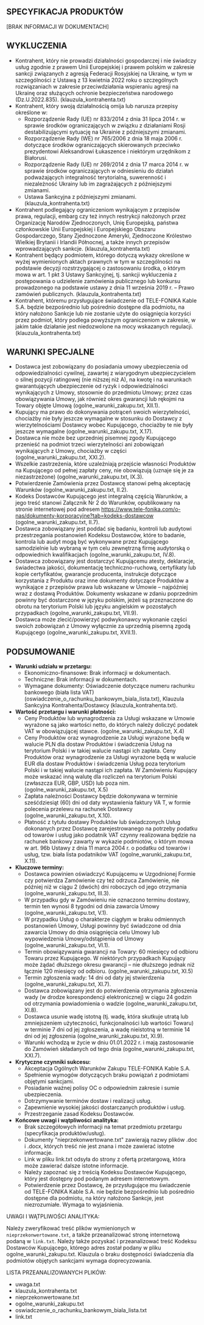 ## SPECYFIKACJA PRODUKTÓW
[BRAK INFORMACJI W DOKUMENTACH]

## WYKLUCZENIA
*   Kontrahent, który nie prowadzi działalności gospodarczej i nie świadczy usług zgodnie z prawem Unii Europejskiej i prawem polskim w zakresie sankcji związanych z agresją Federacji Rosyjskiej na Ukrainę, w tym w szczególności z Ustawą z 13 kwietnia 2022 roku o szczególnych rozwiązaniach w zakresie przeciwdziałania wspieraniu agresji na Ukrainę oraz służących ochronie bezpieczeństwa narodowego (Dz.U.2022.835). (klauzula_kontrahenta.txt)
*   Kontrahent, który swoją działalnością omija lub narusza przepisy określone w:
    *   Rozporządzenie Rady (UE) nr 833/2014 z dnia 31 lipca 2014 r. w sprawie środków ograniczających w związku z działaniami Rosji destabilizującymi sytuację na Ukrainie z późniejszymi zmianami.
    *   Rozporządzenie Rady (WE) nr 765/2006 z dnia 18 maja 2006 r. dotyczące środków ograniczających skierowanych przeciwko prezydentowi Aleksandrowi Łukaszence i niektórym urzędnikom z Białorusi.
    *   Rozporządzenie Rady (UE) nr 269/2014 z dnia 17 marca 2014 r. w sprawie środków ograniczających w odniesieniu do działań podważających integralność terytorialną, suwerenność i niezależność Ukrainy lub im zagrażających z późniejszymi zmianami.
    *   Ustawa Sankcyjna z późniejszymi zmianami. (klauzula_kontrahenta.txt)
*   Kontrahent podlegający ograniczeniom wynikającym z przepisów prawa, regulacji, embarg czy też innych restrykcji nałożonych przez Organizację Narodów Zjednoczonych, Unię Europejską, państwa członkowskie Unii Europejskiej i Europejskiego Obszaru Gospodarczego, Stany Zjednoczone Ameryki, Zjednoczone Królestwo Wielkiej Brytanii i Irlandii Północnej, a także innych przepisów wprowadzających sankcje. (klauzula_kontrahenta.txt)
*   Kontrahent będący podmiotem, którego dotyczą wykazy określone w wyżej wymienionych aktach prawnych w tym w szczególności na podstawie decyzji rozstrzygającej o zastosowaniu środka, o którym mowa w art. 1 pkt 3 Ustawy Sankcyjnej, tj. sankcji wykluczenia z postępowania o udzielenie zamówienia publicznego lub konkursu prowadzonego na podstawie ustawy z dnia 11 września 2019 r. – Prawo zamówień publicznych. (klauzula_kontrahenta.txt)
*   Kontrahent, któremu przysługujące świadczenie od TELE-FONIKA Kable S.A. będzie bezpośrednio lub pośrednio dostępne dla podmiotu, na który nałożono Sankcje lub nie zostanie użyte do osiągnięcia korzyści przez podmiot, który podlega powyższym ograniczeniom w zakresie, w jakim takie działanie jest niedozwolone na mocy wskazanych regulacji. (klauzula_kontrahenta.txt)

## WARUNKI SPECJALNE
*   Dostawca jest zobowiązany do posiadania umowy ubezpieczenia od odpowiedzialności cywilnej, zawartej z wiarygodnym ubezpieczycielem o silnej pozycji ratingowej (nie niższej niż A), na kwotę i na warunkach gwarantujących ubezpieczenie od ryzyk i odpowiedzialności wynikających z Umowy, stosownie do przedmiotu Umowy; przez czas obowiązywania Umowy, jak również okres gwarancji lub rękojmi na Towary objęte Umową (ogolne_warunki_zakupu.txt, XII.1).
*   Kupujący ma prawo do dokonywania potrąceń swoich wierzytelności, chociażby nie były jeszcze wymagalne w stosunku do Dostawcy z wierzytelnościami Dostawcy wobec Kupującego, chociażby te nie były jeszcze wymagalne (ogolne_warunki_zakupu.txt, X.17).
*   Dostawca nie może bez uprzedniej pisemnej zgody Kupującego przenieść na podmiot trzeci wierzytelności ani zobowiązań wynikających z Umowy, chociażby w części (ogolne_warunki_zakupu.txt, XXI.2).
*   Wszelkie zastrzeżenia, które uzależniają przejście własności Produktów na Kupującego od pełnej zapłaty ceny, nie obowiązują (uznaje się je za niezastrzeżone) (ogolne_warunki_zakupu.txt, IX.3).
*   Potwierdzenie Zamówienia przez Dostawcę stanowi pełną akceptację Warunków (ogolne_warunki_zakupu.txt, II.2).
*   Kodeks Dostawców Kupującego jest integralną częścią Warunków, a jego treść stanowi Załącznik Nr 2 do Warunków, opublikowany na stronie internetowej pod adresem https://www.tele-fonika.com/o-nas/dokumenty-korporacyjne?tab=kodeks-dostawcow (ogolne_warunki_zakupu.txt, II.7).
*   Dostawca zobowiązany jest poddać się badaniu, kontroli lub audytowi przestrzegania postanowień Kodeksu Dostawców, które to badanie, kontrola lub audyt mogą być wykonywane przez Kupującego samodzielnie lub wybraną w tym celu zewnętrzną firmę audytorską o odpowiednich kwalifikacjach (ogolne_warunki_zakupu.txt, IV.8).
*   Dostawca zobowiązany jest dostarczyć Kupującemu atesty, deklaracje, świadectwa jakości, dokumentację techniczno-ruchową, certyfikaty lub kopie certyfikatów, gwarancje producenta, instrukcje dotyczące korzystania z Produktu oraz inne dokumenty dotyczące Produktów a wynikające z przepisów prawa lub wskazane w Umowie – najpóźniej wraz z dostawą Produktów. Dokumenty wskazane w zdaniu poprzednim powinny być dostarczone w języku polskim, jeżeli są przeznaczone do obrotu na terytorium Polski lub języku angielskim w pozostałych przypadkach (ogolne_warunki_zakupu.txt, VII.9).
*   Dostawca może zlecić/powierzyć podwykonawcy wykonanie części swoich zobowiązań z Umowy wyłącznie za uprzednią pisemną zgodą Kupującego (ogolne_warunki_zakupu.txt, XVII.1).

## PODSUMOWANIE

*   **Warunki udziału w przetargu:**
    *   Ekonomiczno-finansowe: Brak informacji w dokumentach.
    *   Techniczne: Brak informacji w dokumentach.
    *   Wymagane dokumenty: Oświadczenie dotyczące numeru rachunku bankowego (biała lista VAT) (oswiadczenie\_o\_rachunku\_bankowym\_biala\_lista.txt), Klauzula Sankcyjna Kontrahenta/Dostawcy (klauzula\_kontrahenta.txt).
*   **Wartość przetargu i warunki płatności:**
    *   Ceny Produktów lub wynagrodzenia za Usługi wskazane w Umowie wyrażone są jako wartości netto, do których należy doliczyć podatek VAT w obowiązującej stawce. (ogolne\_warunki\_zakupu.txt, X.4)
    *   Ceny Produktów oraz wynagrodzenie za Usługi wyrażone będą w walucie PLN dla dostaw Produktów i świadczenia Usług na terytorium Polski i w takiej walucie nastąpi ich zapłata. Ceny Produktów oraz wynagrodzenie za Usługi wyrażone będą w walucie EUR dla dostaw Produktów i świadczenia Usług poza terytorium Polski i w takiej walucie nastąpi ich zapłata. W Zamówieniu Kupujący może wskazać inną walutę dla rozliczeń na terytorium Polski (zwłaszcza EUR, GBP, USD) lub poza nim. (ogolne\_warunki\_zakupu.txt, X.5)
    *   Zapłata należności Dostawcy będzie dokonywana w terminie sześćdziesiąt (60) dni od daty wystawienia faktury VA T, w formie polecenia przelewu na rachunek Dostawcy (ogolne\_warunki\_zakupu.txt, X.10).
    *   Płatność z tytułu dostawy Produktów lub świadczonych Usług dokonanych przez Dostawcę zarejestrowanego na potrzeby podatku od towarów i usług jako podatnik VAT czynny realizowana będzie na rachunek bankowy zawarty w wykazie podmiotów, o którym mowa w art. 96b Ustawy z dnia 11 marca 2004 r. o podatku od towarów i usług, tzw. biała lista podatników VAT (ogolne\_warunki\_zakupu.txt, X.11).
*   **Kluczowe terminy:**
    *   Dostawca powinien oświadczyć Kupującemu w Uzgodnionej Formie czy potwierdza Zamówienie czy też odrzuca Zamówienie, nie później niż w ciągu 2 (dwóch) dni roboczych od jego otrzymania (ogolne\_warunki\_zakupu.txt, III.3).
    *   W przypadku gdy w Zamówieniu nie oznaczono terminu dostawy, termin ten wynosi 8 tygodni od dnia zawarcia Umowy (ogolne\_warunki\_zakupu.txt, V.1).
    *   W przypadku Usług o charakterze ciągłym  w braku odmiennych postanowień Umowy, Usługi powinny być świadczone od dnia zawarcia Umowy do dnia osiągnięcia celu Umowy lub wypowiedzenia Umowy/odstąpienia od Umowy (ogolne\_warunki\_zakupu.txt, VI.1).
    *   Termin obowiązywania gwarancji na Towary: 60 miesięcy od odbioru Towaru przez Kupującego. W niektórych przypadkach Kupujący może żądać dłuższego okresu gwarancji – nie dłuższego jednak niż łącznie 120 miesięcy od odbioru. (ogolne\_warunki\_zakupu.txt, XI.5)
    *   Termin zgłoszenia wady: 14 dni od daty jej stwierdzenia (ogolne\_warunki\_zakupu.txt, XI.7).
    *   Dostawca zobowiązany jest do potwierdzenia otrzymania zgłoszenia wady (w drodze korespondencji elektronicznej) w ciągu 24 godzin od otrzymania powiadomienia o wadzie (ogolne\_warunki\_zakupu.txt, XI.8).
    *   Dostawca usunie wadę istotną (tj. wadę, która skutkuje utratą lub zmniejszeniem użyteczności, funkcjonalności lub wartości Towaru) w terminie 7 dni od jej zgłoszenia, a wadę nieistotną w terminie 14 dni od jej zgłoszenia (ogolne\_warunki\_zakupu.txt, XI.9).
    *   Warunki wchodzą w życie w dniu 01.01.2022 r. i mają zastosowanie do Zamówień składanych od tego dnia (ogolne\_warunki\_zakupu.txt, XXI.7).
*   **Krytyczne czynniki sukcesu:**
    *   Akceptacja Ogólnych Warunków Zakupu TELE-FONIKA Kable S.A.
    *   Spełnienie wymogów dotyczących braku powiązań z podmiotami objętymi sankcjami.
    *   Posiadanie ważnej polisy OC o odpowiednim zakresie i sumie ubezpieczenia.
    *   Dotrzymywanie terminów dostaw i realizacji usług.
    *   Zapewnienie wysokiej jakości dostarczanych produktów i usług.
    *   Przestrzeganie zasad Kodeksu Dostawców.
*   **Końcowe uwagi i wątpliwości analityka:**
    *   Brak szczegółowych informacji na temat przedmiotu przetargu (specyfikacja produktów/usług).
    *   Dokumenty "nieprzekonwertowane.txt" zawierają nazwy plików .doc i .docx, których treść nie jest znana i może zawierać istotne informacje.
    *   Link w pliku link.txt odsyła do strony z ofertą przetargową, która może zawierać dalsze istotne informacje.
    *   Należy zapoznać się z treścią Kodeksu Dostawców Kupującego, który jest dostępny pod podanym adresem internetowym.
    *   Potwierdzenie przez Dostawcę, że przysługujące mu świadczenie od TELE-FONIKA Kable S.A. nie będzie bezpośrednio lub pośrednio dostępne dla podmiotu, na który nałożono Sankcje, jest niezrozumiałe. Wymaga to wyjaśnienia.

UWAGI I WĄTPLIWOŚCI ANALITYKA:

Należy zweryfikować treść plików wymienionych w `nieprzekonwertowane.txt`, a także przeanalizować stronę internetową podaną w `link.txt`. Należy także pozyskać i przeanalizować treść Kodeksu Dostawców Kupującego, którego adres został podany w pliku ogolne_warunki_zakupu.txt. Klauzula o braku dostępności świadczenia dla podmiotów objętych sankcjami wymaga doprecyzowania.

LISTA PRZEANALIZOWANYCH PLIKÓW:
*   uwaga.txt
*   klauzula_kontrahenta.txt
*   nieprzekonwertowane.txt
*   ogolne_warunki_zakupu.txt
*   oswiadczenie_o_rachunku_bankowym_biala_lista.txt
*   link.txt
